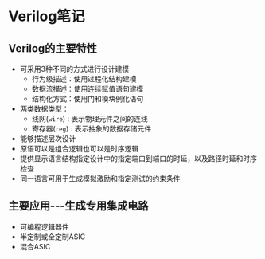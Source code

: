 # Verilog笔记

## Verilog的主要特性

+ 可采用3种不同的方式进行设计建模
  + 行为级描述：使用过程化结构建模
  + 数据流描述：使用连续赋值语句建模
  + 结构化方式：使用门和模块例化语句
+ 两类数据类型：
  + 线网(`wire`) : 表示物理元件之间的连线
  + 寄存器(`reg`) : 表示抽象的数据存储元件
+ 能够描述层次设计
+ 原语可以是组合逻辑也可以是时序逻辑
+ 提供显示语言结构指定设计中的指定端口到端口的时延，以及路径时延和时序检查
+ 同一语言可用于生成模拟激励和指定测试的约束条件



## 主要应用---生成专用集成电路

+ 可编程逻辑器件
+ 半定制或全定制ASIC
+ 混合ASIC